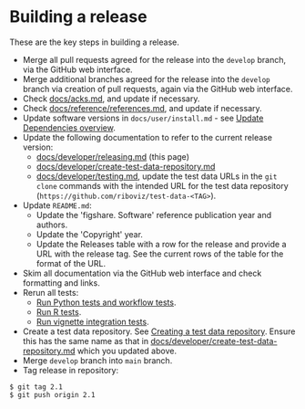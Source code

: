 # Building a release

These are the key steps in building a release.

* Merge all pull requests agreed for the release into the `develop` branch, via the GitHub web interface.
* Merge additional branches agreed for the release into the `develop` branch via creation of pull requests, again via the GitHub web interface.
* Check [docs/acks.md](../acks.md), and update if necessary.
* Check [docs/reference/references.md](../reference/references.md), and update if necessary.
* Update software versions in `docs/user/install.md` - see [Update Dependencies overview](./dependencies.md#update-dependencies-overview).
* Update the following documentation to refer to the current release version:
  - [docs/developer/releasing.md](./releasing.md) (this page)
  - [docs/developer/create-test-data-repository.md](./create-test-data-repository.md)
  - [docs/developer/testing.md](./testing.md), update the test data URLs in the `git clone` commands with the intended URL for the test data repository (`https://github.com/riboviz/test-data-<TAG>`).
* Update `README.md`:
  - Update the 'figshare. Software' reference publication year and authors.
  - Update the 'Copyright' year.
  - Update the Releases table with a row for the release and provide a URL with the release tag. See the current rows of the table for the format of the URL.
* Skim all documentation via the GitHub web interface and check formatting and links.
* Rerun all tests:
  - [Run Python tests and workflow tests](./testing.md#run-python-tests-and-workflow-tests).
  - [Run R tests](./testing.md#run-r-tests).
  - [Run vignette integration tests](./testing.md#run-vignette-integration-tests).
* Create a test data repository. See [Creating a test data repository](./create-test-data-repository.md). Ensure this has the same name as that in [docs/developer/create-test-data-repository.md](./create-test-data-repository.md) which you updated above.
* Merge `develop` branch into `main` branch.
* Tag release in repository:

```console
$ git tag 2.1
$ git push origin 2.1
```
